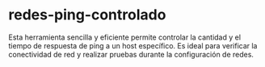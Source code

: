 # redes-ping-controlado
Esta herramienta sencilla y eficiente permite controlar la cantidad y el tiempo de respuesta de ping a un host específico. Es ideal para verificar la conectividad de red y realizar pruebas durante la configuración de redes.
